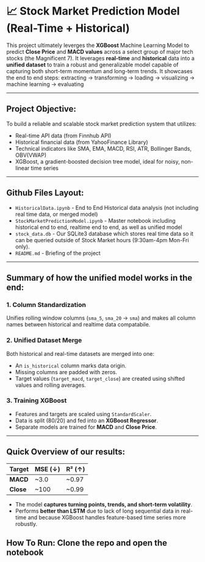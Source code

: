 # 📈 Stock Market Prediction Model (Real-Time + Historical)

This project ultimately leverges the **XGBoost** Machine Learning Model to predict **Close Price** and **MACD values** across a select group of major tech stocks (the Magnificent 7). It leverages **real-time** and **historical** data into a **unified dataset** to train a robust and generalizable model capable of capturing both short-term momentum and long-term trends. It showcases the end to end steps: extracting -> transforming -> loading -> visualizing -> machine learning -> evaluating

---

## Project Objective:

To build a reliable and scalable stock market prediction system that utilizes:
- Real-time API data (from Finnhub API)
- Historical financial data (from YahooFinance Library)
- Technical indicators like SMA, EMA, MACD, RSI, ATR, Bollinger Bands, OBV(VWAP)
- XGBoost, a gradient-boosted decision tree model, ideal for noisy, non-linear time series

---

## Github Files Layout:

- `HistoricalData.ipynb` - End to End Historical data analysis (not including real time data, or merged model)
- `StockMarketPredictionModel.ipynb` - Master notebook including historical end to end, realtime end to end, as well as unified model
- `stock_data.db` - Our SQLite3 database which stores real time data so it can be queried outside of Stock Market hours (9:30am-4pm Mon-Fri only).
- `README.md` - Briefing of the project

---

## Summary of how the unified model works in the end: 

### 1. **Column Standardization**
Unifies rolling window columns (`sma_5`, `sma_20` → `sma`) and makes all column names between historical and realtime data compatabile.

### 2. **Unified Dataset Merge**
Both historical and real-time datasets are merged into one:
- An `is_historical` column marks data origin.
- Missing columns are padded with zeros.
- Target values (`target_macd`, `target_close`) are created using shifted values and rolling averages.

### 3. **Training XGBoost**
- Features and targets are scaled using `StandardScaler`.
- Data is split (80/20) and fed into an **XGBoost Regressor**.
- Separate models are trained for **MACD** and **Close Price**.

---

## Quick Overview of our results:

| Target      | MSE (↓) | R² (↑) |
|-------------|---------|--------|
| **MACD**    | ~3.0    | ~0.97  |
| **Close**   | ~100    | ~0.99  |

- The model **captures turning points, trends, and short-term volatility**.
- Performs **better than LSTM** due to lack of long sequential data in real-time and because XGBoost handles feature-based time series more robustly.


## How To Run: Clone the repo and open the notebook
